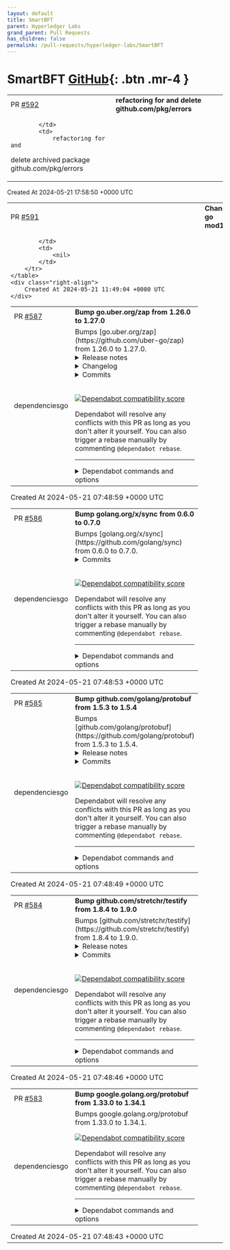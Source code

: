 ```yaml
---
layout: default
title: SmartBFT
parent: Hyperledger Labs
grand_parent: Pull Requests
has_children: false
permalink: /pull-requests/hyperledger-labs/SmartBFT
---
```


# SmartBFT <span class="fs-3 right-align">[GitHub](https://github.com/hyperledger-labs/SmartBFT){: .btn .mr-4 }</span>


<div>
    <table>
        <tr>
            <td>
                PR <a href="https://github.com/hyperledger-labs/SmartBFT/pull/592" class=".btn">#592</a>
            </td>
            <td>
                <b>
                    refactoring for and delete github.com/pkg/errors
                </b>
            </td>
        </tr>
        <tr>
            <td>
                
            </td>
            <td>
                refactoring for and 
delete archived package github.com/pkg/errors
            </td>
        </tr>
    </table>
    <div class="right-align">
        Created At 2024-05-21 17:58:50 +0000 UTC
    </div>
</div>

<div>
    <table>
        <tr>
            <td>
                PR <a href="https://github.com/hyperledger-labs/SmartBFT/pull/591" class=".btn">#591</a>
            </td>
            <td>
                <b>
                    Change go mod1
                </b>
            </td>
        </tr>
        <tr>
            <td>
                
            </td>
            <td>
                <nil>
            </td>
        </tr>
    </table>
    <div class="right-align">
        Created At 2024-05-21 11:49:04 +0000 UTC
    </div>
</div>

<div>
    <table>
        <tr>
            <td>
                PR <a href="https://github.com/hyperledger-labs/SmartBFT/pull/587" class=".btn">#587</a>
            </td>
            <td>
                <b>
                    Bump go.uber.org/zap from 1.26.0 to 1.27.0
                </b>
            </td>
        </tr>
        <tr>
            <td>
                <span class="chip">dependencies</span><span class="chip">go</span>
            </td>
            <td>
                Bumps [go.uber.org/zap](https://github.com/uber-go/zap) from 1.26.0 to 1.27.0.
<details>
<summary>Release notes</summary>
<p><em>Sourced from <a href="https://github.com/uber-go/zap/releases">go.uber.org/zap's releases</a>.</em></p>
<blockquote>
<h2>v1.27.0</h2>
<p>Enhancements:</p>
<ul>
<li><a href="https://redirect.github.com/uber-go/zap/issues/1378">#1378</a>[]: Add <code>WithLazy</code> method for <code>SugaredLogger</code>.</li>
<li><a href="https://redirect.github.com/uber-go/zap/issues/1399">#1399</a>[]: zaptest: Add <code>NewTestingWriter</code> for customizing TestingWriter with more flexibility than <code>NewLogger</code>.</li>
<li><a href="https://redirect.github.com/uber-go/zap/issues/1406">#1406</a>[]: Add <code>Log</code>, <code>Logw</code>, <code>Logln</code> methods for <code>SugaredLogger</code>.</li>
<li><a href="https://redirect.github.com/uber-go/zap/issues/1416">#1416</a>[]: Add <code>WithPanicHook</code> option for testing panic logs.</li>
</ul>
<p>Thanks to <a href="https://github.com/defval"><code>@​defval</code></a>, <a href="https://github.com/dimmo"><code>@​dimmo</code></a>, <a href="https://github.com/arxeiss"><code>@​arxeiss</code></a>, and <a href="https://github.com/MKrupauskas"><code>@​MKrupauskas</code></a> for their contributions to this release.</p>
<p><a href="https://redirect.github.com/uber-go/zap/issues/1378">#1378</a>: <a href="https://redirect.github.com/uber-go/zap/pull/1378">uber-go/zap#1378</a>
<a href="https://redirect.github.com/uber-go/zap/issues/1399">#1399</a>: <a href="https://redirect.github.com/uber-go/zap/pull/1399">uber-go/zap#1399</a>
<a href="https://redirect.github.com/uber-go/zap/issues/1406">#1406</a>: <a href="https://redirect.github.com/uber-go/zap/pull/1406">uber-go/zap#1406</a>
<a href="https://redirect.github.com/uber-go/zap/issues/1416">#1416</a>: <a href="https://redirect.github.com/uber-go/zap/pull/1416">uber-go/zap#1416</a></p>
</blockquote>
</details>
<details>
<summary>Changelog</summary>
<p><em>Sourced from <a href="https://github.com/uber-go/zap/blob/master/CHANGELOG.md">go.uber.org/zap's changelog</a>.</em></p>
<blockquote>
<h2>1.27.0 (20 Feb 2024)</h2>
<p>Enhancements:</p>
<ul>
<li><a href="https://redirect.github.com/uber-go/zap/issues/1378">#1378</a>[]: Add <code>WithLazy</code> method for <code>SugaredLogger</code>.</li>
<li><a href="https://redirect.github.com/uber-go/zap/issues/1399">#1399</a>[]: zaptest: Add <code>NewTestingWriter</code> for customizing TestingWriter with more flexibility than <code>NewLogger</code>.</li>
<li><a href="https://redirect.github.com/uber-go/zap/issues/1406">#1406</a>[]: Add <code>Log</code>, <code>Logw</code>, <code>Logln</code> methods for <code>SugaredLogger</code>.</li>
<li><a href="https://redirect.github.com/uber-go/zap/issues/1416">#1416</a>[]: Add <code>WithPanicHook</code> option for testing panic logs.</li>
</ul>
<p>Thanks to <a href="https://github.com/defval"><code>@​defval</code></a>, <a href="https://github.com/dimmo"><code>@​dimmo</code></a>, <a href="https://github.com/arxeiss"><code>@​arxeiss</code></a>, and <a href="https://github.com/MKrupauskas"><code>@​MKrupauskas</code></a> for their contributions to this release.</p>
<p><a href="https://redirect.github.com/uber-go/zap/issues/1378">#1378</a>: <a href="https://redirect.github.com/uber-go/zap/pull/1378">uber-go/zap#1378</a>
<a href="https://redirect.github.com/uber-go/zap/issues/1399">#1399</a>: <a href="https://redirect.github.com/uber-go/zap/pull/1399">uber-go/zap#1399</a>
<a href="https://redirect.github.com/uber-go/zap/issues/1406">#1406</a>: <a href="https://redirect.github.com/uber-go/zap/pull/1406">uber-go/zap#1406</a>
<a href="https://redirect.github.com/uber-go/zap/issues/1416">#1416</a>: <a href="https://redirect.github.com/uber-go/zap/pull/1416">uber-go/zap#1416</a></p>
</blockquote>
</details>
<details>
<summary>Commits</summary>
<ul>
<li><a href="https://github.com/uber-go/zap/commit/fcf8ee58669e358bbd6460bef5c2ee7a53c0803a"><code>fcf8ee5</code></a> Release v1.27.0 (<a href="https://redirect.github.com/uber-go/zap/issues/1419">#1419</a>)</li>
<li><a href="https://github.com/uber-go/zap/commit/e5a56ee593d51f611de3a73cf3140f1c1927d68e"><code>e5a56ee</code></a> Add WithPanicHook logger option for panic log tests (<a href="https://redirect.github.com/uber-go/zap/issues/1416">#1416</a>)</li>
<li><a href="https://github.com/uber-go/zap/commit/0e2aa4e0412dfb49d87f9ec96b47c8296189cfa3"><code>0e2aa4e</code></a> assets: Fix logo color profile (<a href="https://redirect.github.com/uber-go/zap/issues/1418">#1418</a>)</li>
<li><a href="https://github.com/uber-go/zap/commit/956a21c19cf77ea7a78f9f08ca44b6f77f95053a"><code>956a21c</code></a> Add methods for logging with level as argument (<a href="https://redirect.github.com/uber-go/zap/issues/1406">#1406</a>)</li>
<li><a href="https://github.com/uber-go/zap/commit/2a893f61347ef844d78dcb4ad3b454ee11ae7641"><code>2a893f6</code></a> build(deps): bump golangci/golangci-lint-action from 3 to 4 (<a href="https://redirect.github.com/uber-go/zap/issues/1417">#1417</a>)</li>
<li><a href="https://github.com/uber-go/zap/commit/e5745d6095ecc2497281569e8713835f2c4a029f"><code>e5745d6</code></a> ci: Test with Go 1.22 (<a href="https://redirect.github.com/uber-go/zap/issues/1409">#1409</a>)</li>
<li><a href="https://github.com/uber-go/zap/commit/7db06bc9b095571d3dc3d4eebdfbe4dd9bd20405"><code>7db06bc</code></a> zapslog: rename Option to HandlerOption (<a href="https://redirect.github.com/uber-go/zap/issues/1411">#1411</a>)</li>
<li><a href="https://github.com/uber-go/zap/commit/35ded09102db8ce0b2eba3e87f54ba6ce14f2359"><code>35ded09</code></a> zapslog: fix all with slogtest, support inline group, ignore empty group. (<a href="https://redirect.github.com/uber-go/zap/issues/1">#1</a>...</li>
<li><a href="https://github.com/uber-go/zap/commit/27b96e378909082d0bf2f0c5802a9f648150fe98"><code>27b96e3</code></a> Make zaptest.NewTestingWriter public (<a href="https://redirect.github.com/uber-go/zap/issues/1399">#1399</a>)</li>
<li><a href="https://github.com/uber-go/zap/commit/70f61bb342203a50f8192b05f7faf40a0f809a91"><code>70f61bb</code></a> zapslog: Bump zap from v1.24.0 to v1.26.0 (<a href="https://redirect.github.com/uber-go/zap/issues/1404">#1404</a>)</li>
<li>Additional commits viewable in <a href="https://github.com/uber-go/zap/compare/v1.26.0...v1.27.0">compare view</a></li>
</ul>
</details>
<br />


[![Dependabot compatibility score](https://dependabot-badges.githubapp.com/badges/compatibility_score?dependency-name=go.uber.org/zap&package-manager=go_modules&previous-version=1.26.0&new-version=1.27.0)](https://docs.github.com/en/github/managing-security-vulnerabilities/about-dependabot-security-updates#about-compatibility-scores)

Dependabot will resolve any conflicts with this PR as long as you don't alter it yourself. You can also trigger a rebase manually by commenting `@dependabot rebase`.

[//]: # (dependabot-automerge-start)
[//]: # (dependabot-automerge-end)

---

<details>
<summary>Dependabot commands and options</summary>
<br />

You can trigger Dependabot actions by commenting on this PR:
- `@dependabot rebase` will rebase this PR
- `@dependabot recreate` will recreate this PR, overwriting any edits that have been made to it
- `@dependabot merge` will merge this PR after your CI passes on it
- `@dependabot squash and merge` will squash and merge this PR after your CI passes on it
- `@dependabot cancel merge` will cancel a previously requested merge and block automerging
- `@dependabot reopen` will reopen this PR if it is closed
- `@dependabot close` will close this PR and stop Dependabot recreating it. You can achieve the same result by closing it manually
- `@dependabot show <dependency name> ignore conditions` will show all of the ignore conditions of the specified dependency
- `@dependabot ignore this major version` will close this PR and stop Dependabot creating any more for this major version (unless you reopen the PR or upgrade to it yourself)
- `@dependabot ignore this minor version` will close this PR and stop Dependabot creating any more for this minor version (unless you reopen the PR or upgrade to it yourself)
- `@dependabot ignore this dependency` will close this PR and stop Dependabot creating any more for this dependency (unless you reopen the PR or upgrade to it yourself)


</details>
            </td>
        </tr>
    </table>
    <div class="right-align">
        Created At 2024-05-21 07:48:59 +0000 UTC
    </div>
</div>

<div>
    <table>
        <tr>
            <td>
                PR <a href="https://github.com/hyperledger-labs/SmartBFT/pull/586" class=".btn">#586</a>
            </td>
            <td>
                <b>
                    Bump golang.org/x/sync from 0.6.0 to 0.7.0
                </b>
            </td>
        </tr>
        <tr>
            <td>
                <span class="chip">dependencies</span><span class="chip">go</span>
            </td>
            <td>
                Bumps [golang.org/x/sync](https://github.com/golang/sync) from 0.6.0 to 0.7.0.
<details>
<summary>Commits</summary>
<ul>
<li><a href="https://github.com/golang/sync/commit/14be23e5b48bec28285f8a694875175ecacfddb3"><code>14be23e</code></a> semaphore: cancel acquisition with a done context</li>
<li>See full diff in <a href="https://github.com/golang/sync/compare/v0.6.0...v0.7.0">compare view</a></li>
</ul>
</details>
<br />


[![Dependabot compatibility score](https://dependabot-badges.githubapp.com/badges/compatibility_score?dependency-name=golang.org/x/sync&package-manager=go_modules&previous-version=0.6.0&new-version=0.7.0)](https://docs.github.com/en/github/managing-security-vulnerabilities/about-dependabot-security-updates#about-compatibility-scores)

Dependabot will resolve any conflicts with this PR as long as you don't alter it yourself. You can also trigger a rebase manually by commenting `@dependabot rebase`.

[//]: # (dependabot-automerge-start)
[//]: # (dependabot-automerge-end)

---

<details>
<summary>Dependabot commands and options</summary>
<br />

You can trigger Dependabot actions by commenting on this PR:
- `@dependabot rebase` will rebase this PR
- `@dependabot recreate` will recreate this PR, overwriting any edits that have been made to it
- `@dependabot merge` will merge this PR after your CI passes on it
- `@dependabot squash and merge` will squash and merge this PR after your CI passes on it
- `@dependabot cancel merge` will cancel a previously requested merge and block automerging
- `@dependabot reopen` will reopen this PR if it is closed
- `@dependabot close` will close this PR and stop Dependabot recreating it. You can achieve the same result by closing it manually
- `@dependabot show <dependency name> ignore conditions` will show all of the ignore conditions of the specified dependency
- `@dependabot ignore this major version` will close this PR and stop Dependabot creating any more for this major version (unless you reopen the PR or upgrade to it yourself)
- `@dependabot ignore this minor version` will close this PR and stop Dependabot creating any more for this minor version (unless you reopen the PR or upgrade to it yourself)
- `@dependabot ignore this dependency` will close this PR and stop Dependabot creating any more for this dependency (unless you reopen the PR or upgrade to it yourself)


</details>
            </td>
        </tr>
    </table>
    <div class="right-align">
        Created At 2024-05-21 07:48:53 +0000 UTC
    </div>
</div>

<div>
    <table>
        <tr>
            <td>
                PR <a href="https://github.com/hyperledger-labs/SmartBFT/pull/585" class=".btn">#585</a>
            </td>
            <td>
                <b>
                    Bump github.com/golang/protobuf from 1.5.3 to 1.5.4
                </b>
            </td>
        </tr>
        <tr>
            <td>
                <span class="chip">dependencies</span><span class="chip">go</span>
            </td>
            <td>
                Bumps [github.com/golang/protobuf](https://github.com/golang/protobuf) from 1.5.3 to 1.5.4.
<details>
<summary>Release notes</summary>
<p><em>Sourced from <a href="https://github.com/golang/protobuf/releases">github.com/golang/protobuf's releases</a>.</em></p>
<blockquote>
<h2>v1.5.4</h2>
<p>Notable changes</p>
<ul>
<li>update descriptor.proto to latest version</li>
</ul>
</blockquote>
</details>
<details>
<summary>Commits</summary>
<ul>
<li><a href="https://github.com/golang/protobuf/commit/75de7c059e36b64f01d0dd234ff2fff404ec3374"><code>75de7c0</code></a> Merge pull request <a href="https://redirect.github.com/golang/protobuf/issues/1597">#1597</a> from golang/updatedesc</li>
<li><a href="https://github.com/golang/protobuf/commit/b7697bb698b1c56643249ef6179c7cae1478881d"><code>b7697bb</code></a> all: update descriptor.proto to latest version</li>
<li>See full diff in <a href="https://github.com/golang/protobuf/compare/v1.5.3...v1.5.4">compare view</a></li>
</ul>
</details>
<br />


[![Dependabot compatibility score](https://dependabot-badges.githubapp.com/badges/compatibility_score?dependency-name=github.com/golang/protobuf&package-manager=go_modules&previous-version=1.5.3&new-version=1.5.4)](https://docs.github.com/en/github/managing-security-vulnerabilities/about-dependabot-security-updates#about-compatibility-scores)

Dependabot will resolve any conflicts with this PR as long as you don't alter it yourself. You can also trigger a rebase manually by commenting `@dependabot rebase`.

[//]: # (dependabot-automerge-start)
[//]: # (dependabot-automerge-end)

---

<details>
<summary>Dependabot commands and options</summary>
<br />

You can trigger Dependabot actions by commenting on this PR:
- `@dependabot rebase` will rebase this PR
- `@dependabot recreate` will recreate this PR, overwriting any edits that have been made to it
- `@dependabot merge` will merge this PR after your CI passes on it
- `@dependabot squash and merge` will squash and merge this PR after your CI passes on it
- `@dependabot cancel merge` will cancel a previously requested merge and block automerging
- `@dependabot reopen` will reopen this PR if it is closed
- `@dependabot close` will close this PR and stop Dependabot recreating it. You can achieve the same result by closing it manually
- `@dependabot show <dependency name> ignore conditions` will show all of the ignore conditions of the specified dependency
- `@dependabot ignore this major version` will close this PR and stop Dependabot creating any more for this major version (unless you reopen the PR or upgrade to it yourself)
- `@dependabot ignore this minor version` will close this PR and stop Dependabot creating any more for this minor version (unless you reopen the PR or upgrade to it yourself)
- `@dependabot ignore this dependency` will close this PR and stop Dependabot creating any more for this dependency (unless you reopen the PR or upgrade to it yourself)


</details>
            </td>
        </tr>
    </table>
    <div class="right-align">
        Created At 2024-05-21 07:48:49 +0000 UTC
    </div>
</div>

<div>
    <table>
        <tr>
            <td>
                PR <a href="https://github.com/hyperledger-labs/SmartBFT/pull/584" class=".btn">#584</a>
            </td>
            <td>
                <b>
                    Bump github.com/stretchr/testify from 1.8.4 to 1.9.0
                </b>
            </td>
        </tr>
        <tr>
            <td>
                <span class="chip">dependencies</span><span class="chip">go</span>
            </td>
            <td>
                Bumps [github.com/stretchr/testify](https://github.com/stretchr/testify) from 1.8.4 to 1.9.0.
<details>
<summary>Release notes</summary>
<p><em>Sourced from <a href="https://github.com/stretchr/testify/releases">github.com/stretchr/testify's releases</a>.</em></p>
<blockquote>
<h2>v1.9.0</h2>
<h2>What's Changed</h2>
<ul>
<li>Fix Go modules version by <a href="https://github.com/SuperQ"><code>@​SuperQ</code></a> in <a href="https://redirect.github.com/stretchr/testify/pull/1394">stretchr/testify#1394</a></li>
<li>Document that require is not safe to call in created goroutines by <a href="https://github.com/programmer04"><code>@​programmer04</code></a> in <a href="https://redirect.github.com/stretchr/testify/pull/1392">stretchr/testify#1392</a></li>
<li>Remove myself from MAINTAINERS.md by <a href="https://github.com/mvdkleijn"><code>@​mvdkleijn</code></a> in <a href="https://redirect.github.com/stretchr/testify/pull/1367">stretchr/testify#1367</a></li>
<li>Correct spelling/grammar by <a href="https://github.com/echarrod"><code>@​echarrod</code></a> in <a href="https://redirect.github.com/stretchr/testify/pull/1389">stretchr/testify#1389</a></li>
<li>docs: Update URLs in README by <a href="https://github.com/davidjb"><code>@​davidjb</code></a> in <a href="https://redirect.github.com/stretchr/testify/pull/1349">stretchr/testify#1349</a></li>
<li>Update mockery link to Github Pages in README by <a href="https://github.com/LandonTClipp"><code>@​LandonTClipp</code></a> in <a href="https://redirect.github.com/stretchr/testify/pull/1346">stretchr/testify#1346</a></li>
<li>docs: Fix typos in tests and comments by <a href="https://github.com/alexandear"><code>@​alexandear</code></a> in <a href="https://redirect.github.com/stretchr/testify/pull/1410">stretchr/testify#1410</a></li>
<li>CI: tests from go1.17 by <a href="https://github.com/SuperQ"><code>@​SuperQ</code></a> in <a href="https://redirect.github.com/stretchr/testify/pull/1409">stretchr/testify#1409</a></li>
<li>Fix adding ? when no values passed by <a href="https://github.com/lesichkovm"><code>@​lesichkovm</code></a> in <a href="https://redirect.github.com/stretchr/testify/pull/1320">stretchr/testify#1320</a></li>
<li>codegen: use standard header for generated files by <a href="https://github.com/dolmen"><code>@​dolmen</code></a> in <a href="https://redirect.github.com/stretchr/testify/pull/1406">stretchr/testify#1406</a></li>
<li>mock: AssertExpectations log reason only on failure by <a href="https://github.com/hikyaru-suzuki"><code>@​hikyaru-suzuki</code></a> in <a href="https://redirect.github.com/stretchr/testify/pull/1360">stretchr/testify#1360</a></li>
<li>assert: fix flaky TestNeverTrue by <a href="https://github.com/dolmen"><code>@​dolmen</code></a> in <a href="https://redirect.github.com/stretchr/testify/pull/1417">stretchr/testify#1417</a></li>
<li>README: fix typos &quot;set up&quot; vs &quot;setup&quot; by <a href="https://github.com/ossan-dev"><code>@​ossan-dev</code></a> in <a href="https://redirect.github.com/stretchr/testify/pull/1428">stretchr/testify#1428</a></li>
<li>mock: move regexp compilation outside of <code>Called</code> by <a href="https://github.com/aud10slave"><code>@​aud10slave</code></a> in <a href="https://redirect.github.com/stretchr/testify/pull/631">stretchr/testify#631</a></li>
<li>assert: refactor internal func getLen() by <a href="https://github.com/dolmen"><code>@​dolmen</code></a> in <a href="https://redirect.github.com/stretchr/testify/pull/1445">stretchr/testify#1445</a></li>
<li>mock: deprecate type AnythingOfTypeArgument (<a href="https://redirect.github.com/stretchr/testify/issues/1434">#1434</a>) by <a href="https://github.com/dolmen"><code>@​dolmen</code></a> in <a href="https://redirect.github.com/stretchr/testify/pull/1441">stretchr/testify#1441</a></li>
<li>Remove no longer needed assert.canConvert by <a href="https://github.com/alexandear"><code>@​alexandear</code></a> in <a href="https://redirect.github.com/stretchr/testify/pull/1470">stretchr/testify#1470</a></li>
<li>assert: ObjectsAreEqual: use time.Equal for time.Time types by <a href="https://github.com/tscales"><code>@​tscales</code></a> in <a href="https://redirect.github.com/stretchr/testify/pull/1464">stretchr/testify#1464</a></li>
<li>Bump actions/checkout from 3 to 4 by <a href="https://github.com/dependabot"><code>@​dependabot</code></a> in <a href="https://redirect.github.com/stretchr/testify/pull/1466">stretchr/testify#1466</a></li>
<li>Bump actions/setup-go from 3.2.0 to 4.1.0 by <a href="https://github.com/dependabot"><code>@​dependabot</code></a> in <a href="https://redirect.github.com/stretchr/testify/pull/1451">stretchr/testify#1451</a></li>
<li>fix: make EventuallyWithT concurrency safe by <a href="https://github.com/czeslavo"><code>@​czeslavo</code></a> in <a href="https://redirect.github.com/stretchr/testify/pull/1395">stretchr/testify#1395</a></li>
<li>assert: fix httpCode and HTTPBody occur panic when http.Handler read Body by <a href="https://github.com/hidu"><code>@​hidu</code></a> in <a href="https://redirect.github.com/stretchr/testify/pull/1484">stretchr/testify#1484</a></li>
<li>assert.EqualExportedValues: fix handling of arrays by <a href="https://github.com/zrbecker"><code>@​zrbecker</code></a> in <a href="https://redirect.github.com/stretchr/testify/pull/1473">stretchr/testify#1473</a></li>
<li>.github: use latest Go versions by <a href="https://github.com/kevinburkesegment"><code>@​kevinburkesegment</code></a> in <a href="https://redirect.github.com/stretchr/testify/pull/1489">stretchr/testify#1489</a></li>
<li>assert: Deprecate EqualExportedValues by <a href="https://github.com/HaraldNordgren"><code>@​HaraldNordgren</code></a> in <a href="https://redirect.github.com/stretchr/testify/pull/1488">stretchr/testify#1488</a></li>
<li>suite: refactor test assertions by <a href="https://github.com/alexandear"><code>@​alexandear</code></a> in <a href="https://redirect.github.com/stretchr/testify/pull/1474">stretchr/testify#1474</a></li>
<li>suite: fix SetupSubTest and TearDownSubTest execution order by <a href="https://github.com/linusbarth"><code>@​linusbarth</code></a> in <a href="https://redirect.github.com/stretchr/testify/pull/1471">stretchr/testify#1471</a></li>
<li>docs: Fix deprecation comments for http package by <a href="https://github.com/alexandear"><code>@​alexandear</code></a> in <a href="https://redirect.github.com/stretchr/testify/pull/1335">stretchr/testify#1335</a></li>
<li>Add map support doc comments to Subset and NotSubset by <a href="https://github.com/jedevc"><code>@​jedevc</code></a> in <a href="https://redirect.github.com/stretchr/testify/pull/1306">stretchr/testify#1306</a></li>
<li>TestErrorIs/TestNotErrorIs: check error message contents by <a href="https://github.com/craig65535"><code>@​craig65535</code></a> in <a href="https://redirect.github.com/stretchr/testify/pull/1435">stretchr/testify#1435</a></li>
<li>suite: fix subtest names (fix <a href="https://redirect.github.com/stretchr/testify/issues/1501">#1501</a>) by <a href="https://github.com/dolmen"><code>@​dolmen</code></a> in <a href="https://redirect.github.com/stretchr/testify/pull/1504">stretchr/testify#1504</a></li>
<li>assert: improve unsafe.Pointer tests by <a href="https://github.com/dolmen"><code>@​dolmen</code></a> in <a href="https://redirect.github.com/stretchr/testify/pull/1505">stretchr/testify#1505</a></li>
<li>assert: simplify isNil implementation by <a href="https://github.com/dolmen"><code>@​dolmen</code></a> in <a href="https://redirect.github.com/stretchr/testify/pull/1506">stretchr/testify#1506</a></li>
<li>assert.InEpsilonSlice: fix expected/actual order and other improvements by <a href="https://github.com/dolmen"><code>@​dolmen</code></a> in <a href="https://redirect.github.com/stretchr/testify/pull/1483">stretchr/testify#1483</a></li>
<li>Fix dependency cycle with objx <a href="https://redirect.github.com/stretchr/testify/issues/1292">#1292</a> by <a href="https://github.com/dolmen"><code>@​dolmen</code></a> in <a href="https://redirect.github.com/stretchr/testify/pull/1453">stretchr/testify#1453</a></li>
<li>mock: refactor TestIsArgsEqual by <a href="https://github.com/dolmen"><code>@​dolmen</code></a> in <a href="https://redirect.github.com/stretchr/testify/pull/1444">stretchr/testify#1444</a></li>
<li>mock: optimize argument matching checks by <a href="https://github.com/dolmen"><code>@​dolmen</code></a> in <a href="https://redirect.github.com/stretchr/testify/pull/1416">stretchr/testify#1416</a></li>
<li>assert: fix TestEventuallyTimeout by <a href="https://github.com/dolmen"><code>@​dolmen</code></a> in <a href="https://redirect.github.com/stretchr/testify/pull/1412">stretchr/testify#1412</a></li>
<li>CI: add go 1.21 in GitHub Actions by <a href="https://github.com/dolmen"><code>@​dolmen</code></a> in <a href="https://redirect.github.com/stretchr/testify/pull/1450">stretchr/testify#1450</a></li>
<li>suite: fix recoverAndFailOnPanic to report test failure at the right location by <a href="https://github.com/dolmen"><code>@​dolmen</code></a> in <a href="https://redirect.github.com/stretchr/testify/pull/1502">stretchr/testify#1502</a></li>
<li>Update maintainers by <a href="https://github.com/brackendawson"><code>@​brackendawson</code></a> in <a href="https://redirect.github.com/stretchr/testify/pull/1533">stretchr/testify#1533</a></li>
<li>assert: Fix EqualValues to handle overflow/underflow by <a href="https://github.com/arjunmahishi"><code>@​arjunmahishi</code></a> in <a href="https://redirect.github.com/stretchr/testify/pull/1531">stretchr/testify#1531</a></li>
<li>assert: better formatting for Len() error by <a href="https://github.com/kevinburkesegment"><code>@​kevinburkesegment</code></a> in <a href="https://redirect.github.com/stretchr/testify/pull/1485">stretchr/testify#1485</a></li>
<li>Ensure AssertExpectations does not fail in skipped tests by <a href="https://github.com/ianrose14"><code>@​ianrose14</code></a> in <a href="https://redirect.github.com/stretchr/testify/pull/1331">stretchr/testify#1331</a></li>
<li>suite: fix deadlock in suite.Require()/Assert() by <a href="https://github.com/arjunmahishi"><code>@​arjunmahishi</code></a> in <a href="https://redirect.github.com/stretchr/testify/pull/1535">stretchr/testify#1535</a></li>
<li>Revert &quot;assert: ObjectsAreEqual: use time.Equal for time.Time type&quot; by <a href="https://github.com/brackendawson"><code>@​brackendawson</code></a> in <a href="https://redirect.github.com/stretchr/testify/pull/1537">stretchr/testify#1537</a></li>
<li>[chore] Add issue templates by <a href="https://github.com/arjunmahishi"><code>@​arjunmahishi</code></a> in <a href="https://redirect.github.com/stretchr/testify/pull/1538">stretchr/testify#1538</a></li>
<li>Update the build status badge by <a href="https://github.com/brackendawson"><code>@​brackendawson</code></a> in <a href="https://redirect.github.com/stretchr/testify/pull/1540">stretchr/testify#1540</a></li>
</ul>
<!-- raw HTML omitted -->
</blockquote>
<p>... (truncated)</p>
</details>
<details>
<summary>Commits</summary>
<ul>
<li><a href="https://github.com/stretchr/testify/commit/bb548d0473d4e1c9b7bbfd6602c7bf12f7a84dd2"><code>bb548d0</code></a> Merge pull request <a href="https://redirect.github.com/stretchr/testify/issues/1552">#1552</a> from stretchr/dependabot/go_modules/github.com/stret...</li>
<li><a href="https://github.com/stretchr/testify/commit/814075f391adffd2bf2b5110a74c51827ba132c4"><code>814075f</code></a> build(deps): bump github.com/stretchr/objx from 0.5.1 to 0.5.2</li>
<li><a href="https://github.com/stretchr/testify/commit/e0456122451b1839c8d58d32df6364e4d0f0a709"><code>e045612</code></a> Merge pull request <a href="https://redirect.github.com/stretchr/testify/issues/1339">#1339</a> from bogdandrutu/uintptr</li>
<li><a href="https://github.com/stretchr/testify/commit/5b6926d686d412518f50e888b9ae9b938355e011"><code>5b6926d</code></a> Merge pull request <a href="https://redirect.github.com/stretchr/testify/issues/1385">#1385</a> from hslatman/not-implements</li>
<li><a href="https://github.com/stretchr/testify/commit/9f97d67703eff02136d487e6c907e76fdea31a8b"><code>9f97d67</code></a> Merge pull request <a href="https://redirect.github.com/stretchr/testify/issues/1550">#1550</a> from stretchr/release-notes</li>
<li><a href="https://github.com/stretchr/testify/commit/bcb0d3fe49ff300fb78288cc144bc61a881f58ec"><code>bcb0d3f</code></a> Include the auto-release notes in releases</li>
<li><a href="https://github.com/stretchr/testify/commit/fb770f8238261aa22f8e0c56f18168ccb90f4a09"><code>fb770f8</code></a> Merge pull request <a href="https://redirect.github.com/stretchr/testify/issues/1247">#1247</a> from ccoVeille/typos</li>
<li><a href="https://github.com/stretchr/testify/commit/85d8bb6eea715dcbbb68f7c87b50e1956e20f892"><code>85d8bb6</code></a> fix typos in comments, tests and github templates</li>
<li><a href="https://github.com/stretchr/testify/commit/e2741fa4e9bf2fdfe3ed48d976a7eeebe76c5009"><code>e2741fa</code></a> Merge pull request <a href="https://redirect.github.com/stretchr/testify/issues/1548">#1548</a> from arjunmahishi/msgAndArgs</li>
<li><a href="https://github.com/stretchr/testify/commit/6e59f20c0d3883d2bdc589a9e48374ea30601851"><code>6e59f20</code></a> http_assertions: assert that the msgAndArgs actually works in tests</li>
<li>Additional commits viewable in <a href="https://github.com/stretchr/testify/compare/v1.8.4...v1.9.0">compare view</a></li>
</ul>
</details>
<br />


[![Dependabot compatibility score](https://dependabot-badges.githubapp.com/badges/compatibility_score?dependency-name=github.com/stretchr/testify&package-manager=go_modules&previous-version=1.8.4&new-version=1.9.0)](https://docs.github.com/en/github/managing-security-vulnerabilities/about-dependabot-security-updates#about-compatibility-scores)

Dependabot will resolve any conflicts with this PR as long as you don't alter it yourself. You can also trigger a rebase manually by commenting `@dependabot rebase`.

[//]: # (dependabot-automerge-start)
[//]: # (dependabot-automerge-end)

---

<details>
<summary>Dependabot commands and options</summary>
<br />

You can trigger Dependabot actions by commenting on this PR:
- `@dependabot rebase` will rebase this PR
- `@dependabot recreate` will recreate this PR, overwriting any edits that have been made to it
- `@dependabot merge` will merge this PR after your CI passes on it
- `@dependabot squash and merge` will squash and merge this PR after your CI passes on it
- `@dependabot cancel merge` will cancel a previously requested merge and block automerging
- `@dependabot reopen` will reopen this PR if it is closed
- `@dependabot close` will close this PR and stop Dependabot recreating it. You can achieve the same result by closing it manually
- `@dependabot show <dependency name> ignore conditions` will show all of the ignore conditions of the specified dependency
- `@dependabot ignore this major version` will close this PR and stop Dependabot creating any more for this major version (unless you reopen the PR or upgrade to it yourself)
- `@dependabot ignore this minor version` will close this PR and stop Dependabot creating any more for this minor version (unless you reopen the PR or upgrade to it yourself)
- `@dependabot ignore this dependency` will close this PR and stop Dependabot creating any more for this dependency (unless you reopen the PR or upgrade to it yourself)


</details>
            </td>
        </tr>
    </table>
    <div class="right-align">
        Created At 2024-05-21 07:48:46 +0000 UTC
    </div>
</div>

<div>
    <table>
        <tr>
            <td>
                PR <a href="https://github.com/hyperledger-labs/SmartBFT/pull/583" class=".btn">#583</a>
            </td>
            <td>
                <b>
                    Bump google.golang.org/protobuf from 1.33.0 to 1.34.1
                </b>
            </td>
        </tr>
        <tr>
            <td>
                <span class="chip">dependencies</span><span class="chip">go</span>
            </td>
            <td>
                Bumps google.golang.org/protobuf from 1.33.0 to 1.34.1.


[![Dependabot compatibility score](https://dependabot-badges.githubapp.com/badges/compatibility_score?dependency-name=google.golang.org/protobuf&package-manager=go_modules&previous-version=1.33.0&new-version=1.34.1)](https://docs.github.com/en/github/managing-security-vulnerabilities/about-dependabot-security-updates#about-compatibility-scores)

Dependabot will resolve any conflicts with this PR as long as you don't alter it yourself. You can also trigger a rebase manually by commenting `@dependabot rebase`.

[//]: # (dependabot-automerge-start)
[//]: # (dependabot-automerge-end)

---

<details>
<summary>Dependabot commands and options</summary>
<br />

You can trigger Dependabot actions by commenting on this PR:
- `@dependabot rebase` will rebase this PR
- `@dependabot recreate` will recreate this PR, overwriting any edits that have been made to it
- `@dependabot merge` will merge this PR after your CI passes on it
- `@dependabot squash and merge` will squash and merge this PR after your CI passes on it
- `@dependabot cancel merge` will cancel a previously requested merge and block automerging
- `@dependabot reopen` will reopen this PR if it is closed
- `@dependabot close` will close this PR and stop Dependabot recreating it. You can achieve the same result by closing it manually
- `@dependabot show <dependency name> ignore conditions` will show all of the ignore conditions of the specified dependency
- `@dependabot ignore this major version` will close this PR and stop Dependabot creating any more for this major version (unless you reopen the PR or upgrade to it yourself)
- `@dependabot ignore this minor version` will close this PR and stop Dependabot creating any more for this minor version (unless you reopen the PR or upgrade to it yourself)
- `@dependabot ignore this dependency` will close this PR and stop Dependabot creating any more for this dependency (unless you reopen the PR or upgrade to it yourself)


</details>
            </td>
        </tr>
    </table>
    <div class="right-align">
        Created At 2024-05-21 07:48:43 +0000 UTC
    </div>
</div>

